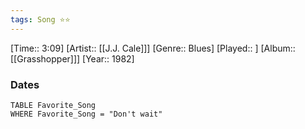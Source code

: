 ```yaml
---
tags: Song ⭐⭐ 
---
```

[Time:: 3:09]
[Artist:: [[J.J. Cale]]]
[Genre:: Blues]
[Played:: ]
[Album:: [[Grasshopper]]]
[Year:: 1982]
### Dates
````dataview
TABLE Favorite_Song
WHERE Favorite_Song = "Don't wait"
````